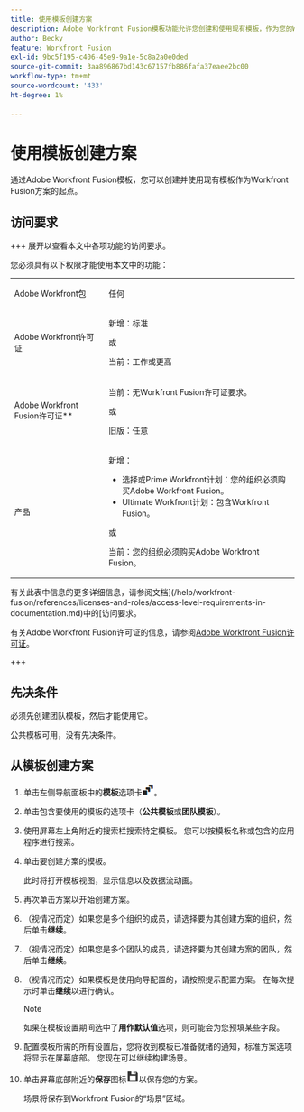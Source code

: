 ```yaml
---
title: 使用模板创建方案
description: Adobe Workfront Fusion模板功能允许您创建和使用现有模板，作为您的Workfront Fusion方案的起点。
author: Becky
feature: Workfront Fusion
exl-id: 9bc5f195-c406-45e9-9a1e-5c8a2a0e0ded
source-git-commit: 3aa896867bd143c67157fb886fafa37eaee2bc00
workflow-type: tm+mt
source-wordcount: '433'
ht-degree: 1%

---
```


# 使用模板创建方案

通过Adobe Workfront Fusion模板，您可以创建并使用现有模板作为Workfront Fusion方案的起点。

## 访问要求

+++ 展开以查看本文中各项功能的访问要求。

您必须具有以下权限才能使用本文中的功能：

<table style="table-layout:auto">
 <col> 
 <col> 
 <tbody> 
  <tr> 
   <td role="rowheader">Adobe Workfront包 
   <td> <p>任何</p> </td> 
  </tr> 
  <tr data-mc-conditions=""> 
   <td role="rowheader">Adobe Workfront许可证</td> 
   <td> <p>新增：标准</p><p>或</p><p>当前：工作或更高</p> </td> 
  </tr> 
  <tr> 
   <td role="rowheader">Adobe Workfront Fusion许可证**</td> 
   <td>
   <p>当前：无Workfront Fusion许可证要求。</p>
   <p>或</p>
   <p>旧版：任意 </p>
   </td> 
  </tr> 
  <tr> 
   <td role="rowheader">产品</td> 
   <td>
   <p>新增：</p> <ul><li>选择或Prime Workfront计划：您的组织必须购买Adobe Workfront Fusion。</li><li>Ultimate Workfront计划：包含Workfront Fusion。</li></ul>
   <p>或</p>
   <p>当前：您的组织必须购买Adobe Workfront Fusion。</p>
   </td> 
  </tr>
 </tbody> 
</table>

有关此表中信息的更多详细信息，请参阅文档](/help/workfront-fusion/references/licenses-and-roles/access-level-requirements-in-documentation.md)中的[访问要求。

有关Adobe Workfront Fusion许可证的信息，请参阅[Adobe Workfront Fusion许可证](/help/workfront-fusion/set-up-and-manage-workfront-fusion/licensing-operations-overview/license-automation-vs-integration.md)。

+++

## 先决条件

必须先创建团队模板，然后才能使用它。

公共模板可用，没有先决条件。

## 从模板创建方案

1. 单击左侧导航面板中的&#x200B;**模板**&#x200B;选项卡![模板图标](assets/templates-icon.png)。
1. 单击包含要使用的模板的选项卡（**公共模板**&#x200B;或&#x200B;**团队模板**）。
1. 使用屏幕左上角附近的搜索栏搜索特定模板。 您可以按模板名称或包含的应用程序进行搜索。
1. 单击要创建方案的模板。

   此时将打开模板视图，显示信息以及数据流动画。

1. 再次单击方案以开始创建方案。
1. （视情况而定）如果您是多个组织的成员，请选择要为其创建方案的组织，然后单击&#x200B;**继续**。
1. （视情况而定）如果您是多个团队的成员，请选择要为其创建方案的团队，然后单击&#x200B;**继续**。
1. （视情况而定）如果模板是使用向导配置的，请按照提示配置方案。 在每次提示时单击&#x200B;**继续**&#x200B;以进行确认。

   >[!NOTE]
   >
   >如果在模板设置期间选中了&#x200B;**用作默认值**&#x200B;选项，则可能会为您预填某些字段。

1. 配置模板所需的所有设置后，您将收到模板已准备就绪的通知，标准方案选项将显示在屏幕底部。 您现在可以继续构建场景。

1. 单击屏幕底部附近的&#x200B;**保存**&#x200B;图标![保存图标](assets/save-icon.png)以保存您的方案。

   场景将保存到Workfront Fusion的“场景”区域。
